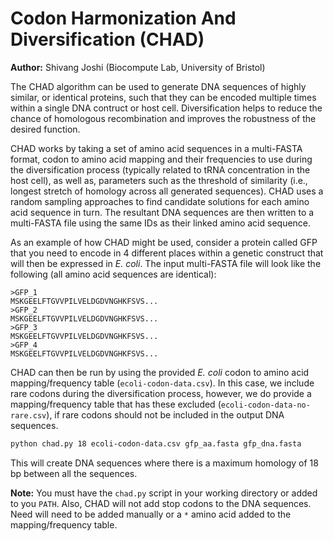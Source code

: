 # Codon Harmonization And Diversification (CHAD)

**Author:** Shivang Joshi (Biocompute Lab, University of Bristol)

The CHAD algorithm can be used to generate DNA sequences of highly similar, or identical proteins, such that they can be encoded multiple times within a single DNA contruct or host cell. Diversification helps to reduce the chance of homologous recombination and improves the robustness of the desired function.

CHAD works by taking a set of amino acid sequences in a multi-FASTA format, codon to amino acid mapping and their frequencies to use during the diversification process (typically related to tRNA concentration in the host cell), as well as, parameters such as the threshold of similarity (i.e., longest stretch of homology across all generated sequences). CHAD uses a random sampling approaches to find candidate solutions for each amino acid sequence in turn. The resultant DNA sequences are then written to a multi-FASTA file using the same IDs as their linked amino acid sequence.

As an example of how CHAD might be used, consider a protein called GFP that you need to encode in 4 different places within a genetic construct that will then be expressed in _E. coli_. The input multi-FASTA file will look like the following (all amino acid sequences are identical):
```
>GFP_1
MSKGEELFTGVVPILVELDGDVNGHKFSVS...
>GFP_2
MSKGEELFTGVVPILVELDGDVNGHKFSVS...
>GFP_3
MSKGEELFTGVVPILVELDGDVNGHKFSVS...
>GFP_4
MSKGEELFTGVVPILVELDGDVNGHKFSVS...
```

CHAD can then be run by using the provided _E. coli_ codon to amino acid mapping/frequency table (`ecoli-codon-data.csv`). In this case, we include rare codons during the diversification process, however, we do provide a mapping/frequency table that has these excluded (`ecoli-codon-data-no-rare.csv`), if rare codons should not be included in the output DNA sequences.
```sh
python chad.py 18 ecoli-codon-data.csv gfp_aa.fasta gfp_dna.fasta
```
This will create DNA sequences where there is a maximum homology of 18 bp between all the sequences.

**Note:** You must have the `chad.py` script in your working directory or added to you `PATH`. Also, CHAD will not add stop codons to the DNA sequences. Need will need to be added manually or a `*` amino acid added to the mapping/frequency table.
